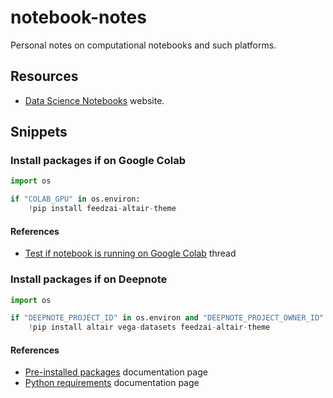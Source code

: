 # notebook-notes

Personal notes on computational notebooks and such platforms.

## Resources

- [Data Science Notebooks](https://datasciencenotebook.org/) website.

## Snippets

### Install packages if on Google Colab

```python
import os

if "COLAB_GPU" in os.environ:
    !pip install feedzai-altair-theme
```

#### References

- [Test if notebook is running on Google Colab](https://stackoverflow.com/questions/53581278/test-if-notebook-is-running-on-google-colab) thread

### Install packages if on Deepnote

```python
import os

if "DEEPNOTE_PROJECT_ID" in os.environ and "DEEPNOTE_PROJECT_OWNER_ID" in os.environ:
    !pip install altair vega-datasets feedzai-altair-theme
```

#### References

- [Pre-installed packages](https://docs.deepnote.com/environment/pre-installed-packages) documentation page
- [Python requirements](https://docs.deepnote.com/environment/python-requirements) documentation page
